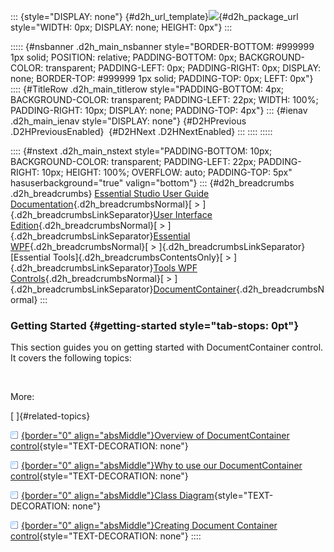 ::: {style="DISPLAY: none"}
[](ms-xhelp:///?Id=d2h_url_template){#d2h_url_template}![](!package_url!){#d2h_package_url style="WIDTH: 0px; DISPLAY: none; HEIGHT: 0px"}
:::

::::: {#nsbanner .d2h_main_nsbanner style="BORDER-BOTTOM: #999999 1px solid; POSITION: relative; PADDING-BOTTOM: 0px; BACKGROUND-COLOR: transparent; PADDING-LEFT: 0px; PADDING-RIGHT: 0px; DISPLAY: none; BORDER-TOP: #999999 1px solid; PADDING-TOP: 0px; LEFT: 0px"}
:::: {#TitleRow .d2h_main_titlerow style="PADDING-BOTTOM: 4px; BACKGROUND-COLOR: transparent; PADDING-LEFT: 22px; WIDTH: 100%; PADDING-RIGHT: 10px; DISPLAY: none; PADDING-TOP: 4px"}
::: {#ienav .d2h_main_ienav style="DISPLAY: none"}
[](ms-xhelp:///?Id=633f5098-d2f2-4456-8908-37665d73f02c){#D2HPrevious .D2HPreviousEnabled}  [](ms-xhelp:///?Id=0fa3aeb0-b70e-4033-8277-9bbed6e300ee){#D2HNext .D2HNextEnabled}
:::
::::
:::::

:::: {#nstext .d2h_main_nstext style="PADDING-BOTTOM: 10px; BACKGROUND-COLOR: transparent; PADDING-LEFT: 22px; PADDING-RIGHT: 10px; HEIGHT: 100%; OVERFLOW: auto; PADDING-TOP: 5px" hasuserbackground="true" valign="bottom"}
::: {#d2h_breadcrumbs .d2h_breadcrumbs}
[Essential Studio User Guide Documentation](ms-xhelp:///?Id=12457748-09e3-4d74-a240-8e049cedf030){.d2h_breadcrumbsNormal}[ \> ]{.d2h_breadcrumbsLinkSeparator}[User Interface Edition](ms-xhelp:///?Id=c29296b7-531c-413b-a0ec-488ca1f7f669){.d2h_breadcrumbsNormal}[ \> ]{.d2h_breadcrumbsLinkSeparator}[Essential WPF](ms-xhelp:///?Id=7f4f82c5-151c-4262-94d0-75c4626c77bc){.d2h_breadcrumbsNormal}[ \> ]{.d2h_breadcrumbsLinkSeparator}[Essential Tools]{.d2h_breadcrumbsContentsOnly}[ \> ]{.d2h_breadcrumbsLinkSeparator}[Tools WPF Controls](ms-xhelp:///?Id=2ea58a12-9426-4a63-96b4-89eb80232c2c){.d2h_breadcrumbsNormal}[ \> ]{.d2h_breadcrumbsLinkSeparator}[DocumentContainer](ms-xhelp:///?Id=633f5098-d2f2-4456-8908-37665d73f02c){.d2h_breadcrumbsNormal}
:::

### Getting Started {#getting-started style="tab-stops: 0pt"}

This section guides you on getting started with DocumentContainer control. It covers the following topics:

 

More:

[ ]{#related-topics}

[![](button.gif){border="0" align="absMiddle"}Overview of DocumentContainer control](ms-xhelp:///?Id=a3b9489e-1f93-42ed-9bef-f5d7cc261b75){style="TEXT-DECORATION: none"}

[![](button.gif){border="0" align="absMiddle"}Why to use our DocumentContainer control](ms-xhelp:///?Id=12157c28-d51c-43f3-9d5a-9b21ff7204e1){style="TEXT-DECORATION: none"}

[![](button.gif){border="0" align="absMiddle"}Class Diagram](ms-xhelp:///?Id=bab6d97b-6ed4-4c8d-87c7-86c63ce1138f){style="TEXT-DECORATION: none"}

[![](button.gif){border="0" align="absMiddle"}Creating Document Container control](ms-xhelp:///?Id=751cb2ed-81f6-4e68-bc90-e4da9f8568f9){style="TEXT-DECORATION: none"}
::::

